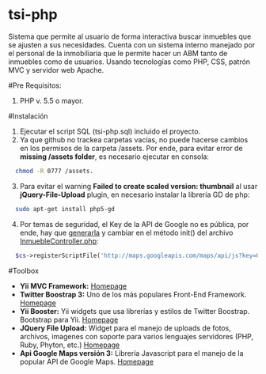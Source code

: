 tsi-php
=======

Sistema que permite al usuario de forma interactiva buscar inmuebles que se ajusten a sus necesidades. Cuenta con un sistema interno manejado por el personal de la inmobiliaria que le permite hacer un ABM tanto de inmuebles como de usuarios. Usando tecnologías como PHP, CSS, patrón MVC y servidor web Apache.

#Pre Requisitos:

1. PHP v. 5.5 o mayor.

#Instalación

1. Ejecutar el script SQL (tsi-php.sql) incluido el proyecto.
2. Ya que github no trackea carpetas vacías, no puede hacerse cambios en los permisos de la carpeta /assets. Por ende, para evitar error de **missing /assets folder**, es necesario ejecutar en consola:  

  ```bash
    chmod -R 0777 /assets.
  ```
3. Para evitar el warning **Failed to create scaled version: thumbnail** al usar **jQuery-File-Upload** plugin, en necesario instalar la librería GD de php:

  ```bash
    sudo apt-get install php5-gd
  ```
4. Por temas de seguridad, el Key de la API de Google no es pública, por ende, hay que [generarla](https://developers.google.com/maps/documentation/javascript/tutorial) y cambiar en el método init() del archivo [InmuebleController.php](/protected/controllers/InmuebleController.php):

  ```php
    $cs->registerScriptFile('http://maps.googleapis.com/maps/api/js?key=GMAPS_API&sensor=true');
  ```

#Toolbox

+ **Yii MVC Framework:** [Homepage](https://www.yiiframework.com/)
+ **Twitter Boostrap 3:** Uno de los más populares Front-End Framework. [Homepage](https://getbootstrap.com/)
+ **Yii Booster:** Yii widgets que usa librerías y estilos de Twitter Boostrap. Bootstrap para Yii. [Homepage](https://yiibooster.clevertech.biz/)
+ **JQuery File Upload:** Widget para el manejo de uploads de fotos, archivos, imagenes con soporte para varios lenguajes servidores (PHP, Ruby, Phyton, etc.) [Homepage](https://blueimp.github.io/jQuery-File-Upload/)
+ **Api Google Maps versión 3:** Librería Javascript para el manejo de la popular API de Google Maps. [Homepage](https://developers.google.com/maps/documentation/javascript/?hl=es)


